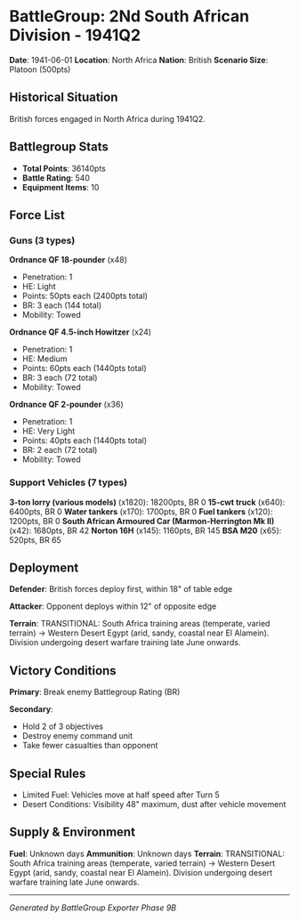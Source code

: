 # BattleGroup: 2Nd South African Division - 1941Q2

**Date**: 1941-06-01
**Location**: North Africa
**Nation**: British
**Scenario Size**: Platoon (500pts)

## Historical Situation

British forces engaged in North Africa during 1941Q2.

## Battlegroup Stats

- **Total Points**: 36140pts
- **Battle Rating**: 540
- **Equipment Items**: 10

## Force List

### Guns (3 types)

**Ordnance QF 18-pounder** (x48)
- Penetration: 1
- HE: Light
- Points: 50pts each (2400pts total)
- BR: 3 each (144 total)
- Mobility: Towed

**Ordnance QF 4.5-inch Howitzer** (x24)
- Penetration: 1
- HE: Medium
- Points: 60pts each (1440pts total)
- BR: 3 each (72 total)
- Mobility: Towed

**Ordnance QF 2-pounder** (x36)
- Penetration: 1
- HE: Very Light
- Points: 40pts each (1440pts total)
- BR: 2 each (72 total)
- Mobility: Towed

### Support Vehicles (7 types)

**3-ton lorry (various models)** (x1820): 18200pts, BR 0
**15-cwt truck** (x640): 6400pts, BR 0
**Water tankers** (x170): 1700pts, BR 0
**Fuel tankers** (x120): 1200pts, BR 0
**South African Armoured Car (Marmon-Herrington Mk II)** (x42): 1680pts, BR 42
**Norton 16H** (x145): 1160pts, BR 145
**BSA M20** (x65): 520pts, BR 65

## Deployment

**Defender**: British forces deploy first, within 18" of table edge

**Attacker**: Opponent deploys within 12" of opposite edge

**Terrain**: TRANSITIONAL: South Africa training areas (temperate, varied terrain) → Western Desert Egypt (arid, sandy, coastal near El Alamein). Division undergoing desert warfare training late June onwards.

## Victory Conditions

**Primary**: Break enemy Battlegroup Rating (BR)

**Secondary**:
- Hold 2 of 3 objectives
- Destroy enemy command unit
- Take fewer casualties than opponent

## Special Rules

- Limited Fuel: Vehicles move at half speed after Turn 5
- Desert Conditions: Visibility 48" maximum, dust after vehicle movement

## Supply & Environment

**Fuel**: Unknown days
**Ammunition**: Unknown days
**Terrain**: TRANSITIONAL: South Africa training areas (temperate, varied terrain) → Western Desert Egypt (arid, sandy, coastal near El Alamein). Division undergoing desert warfare training late June onwards.

---

*Generated by BattleGroup Exporter Phase 9B*
